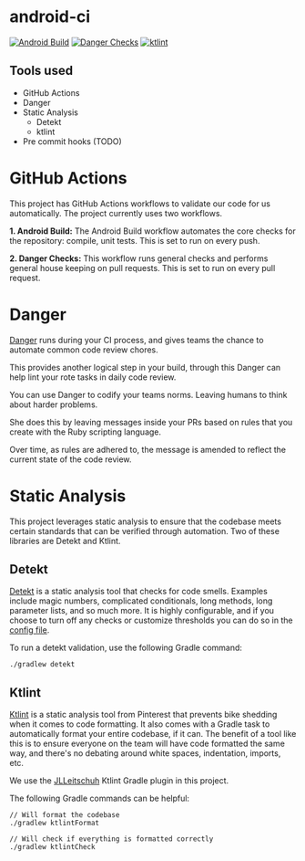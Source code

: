 # android-ci

[![Android Build](https://github.com/thesohelshaikh/android-ci/actions/workflows/android.yml/badge.svg)](https://github.com/thesohelshaikh/android-ci/actions/workflows/android.yml)
[![Danger Checks](https://github.com/thesohelshaikh/android-ci/actions/workflows/danger.yml/badge.svg)](https://github.com/thesohelshaikh/android-ci/actions/workflows/danger.yml)
[![ktlint](https://img.shields.io/badge/code%20style-%E2%9D%A4-FF4081.svg)](https://ktlint.github.io/)

## Tools used
- GitHub Actions
- Danger
- Static Analysis
  - Detekt
  - ktlint
- Pre commit hooks (TODO)


# GitHub Actions

This project has GitHub Actions workflows to validate our code for us automatically. The project currently uses two workflows.

**1. Android Build:** The Android Build workflow automates the core checks for the repository: compile, unit tests. This is set to run on every push.

**2. Danger Checks:** This workflow runs general checks and performs general house keeping on pull requests. This is set to run on every pull request.

# Danger 

[Danger](https://danger.systems/ruby/) runs during your CI process, and gives teams the chance to automate common code review chores.

This provides another logical step in your build, through this Danger can help lint your rote tasks in daily code review.

You can use Danger to codify your teams norms. Leaving humans to think about harder problems.

She does this by leaving messages inside your PRs based on rules that you create with the Ruby scripting language.

Over time, as rules are adhered to, the message is amended to reflect the current state of the code review.

# Static Analysis

This project leverages static analysis to ensure that the codebase meets certain standards that can be verified through automation. Two of these libraries are Detekt and Ktlint.

## Detekt

[Detekt](https://github.com/detekt/detekt) is a static analysis tool that checks for code smells. Examples include magic numbers, complicated conditionals, long methods, long parameter lists, and so much more. It is highly configurable, and if you choose to turn off any checks or customize thresholds you can do so in the [config file](/config/detekt/detekt.yml).

To run a detekt validation, use the following Gradle command:

```
./gradlew detekt
```

## Ktlint

[Ktlint](https://github.com/pinterest/ktlint) is a static analysis tool from Pinterest that prevents bike shedding when it comes to code formatting. It also comes with a Gradle task to automatically format your entire codebase, if it can. The benefit of a tool like this is to ensure everyone on the team will have code formatted the same way, and there's no debating around white spaces, indentation, imports, etc. 

We use the [JLLeitschuh](https://github.com/jlleitschuh/ktlint-gradle) Ktlint Gradle plugin in this project.

The following Gradle commands can be helpful:

```
// Will format the codebase
./gradlew ktlintFormat

// Will check if everything is formatted correctly
./gradlew ktlintCheck
```
